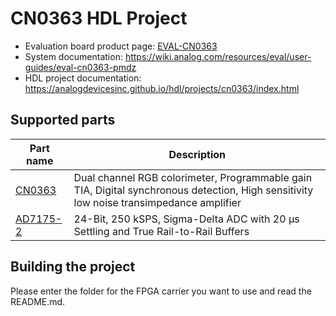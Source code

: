 # CN0363 HDL Project

- Evaluation board product page: [EVAL-CN0363](https://www.analog.com/cn0363)
- System documentation: https://wiki.analog.com/resources/eval/user-guides/eval-cn0363-pmdz 
- HDL project documentation: https://analogdevicesinc.github.io/hdl/projects/cn0363/index.html

## Supported parts

| Part name                               | Description                                               |
|-----------------------------------------|-----------------------------------------------------------|
| [CN0363](https://www.analog.com/CN0363) | Dual channel RGB colorimeter, Programmable gain TIA, Digital synchronous detection, High sensitivity low noise transimpedance amplifier |
| [AD7175-2](https://www.analog.com/AD7175-2) | 24-Bit, 250 kSPS, Sigma-Delta ADC with 20 µs Settling and True Rail-to-Rail Buffers |

## Building the project

Please enter the folder for the FPGA carrier you want to use and read the README.md.
